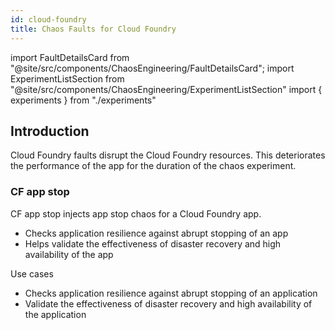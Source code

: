 ```yaml
---
id: cloud-foundry
title: Chaos Faults for Cloud Foundry
---
```


<!-- Import statement for Custom Components -->

import FaultDetailsCard from "@site/src/components/ChaosEngineering/FaultDetailsCard";
import ExperimentListSection from "@site/src/components/ChaosEngineering/ExperimentListSection"
import { experiments } from "./experiments"

<!-- Heading Description -->
## Introduction

Cloud Foundry faults disrupt the Cloud Foundry resources. This deteriorates the performance of the app for the duration of the chaos experiment.

<!-- Experiment List and Search Bar (every experiment added below, need to be added in this file also) -->

<ExperimentListSection experiments={experiments} />

<FaultDetailsCard category="cloud-foundry">

### CF app stop

CF app stop injects app stop chaos for a Cloud Foundry app.

- Checks application resilience against abrupt stopping of an app
- Helps validate the effectiveness of disaster recovery and high availability of the app

<accordion color="green">
<summary>Use cases</summary>

- Checks application resilience against abrupt stopping of an application
- Validate the effectiveness of disaster recovery and high availability of the application

</accordion>

</FaultDetailsCard>